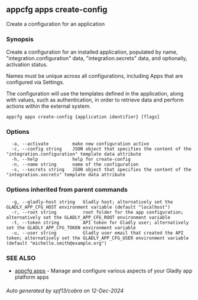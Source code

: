 ## appcfg apps create-config

Create a configuration for an application

### Synopsis


Create a configuration for an installed application, populated by name, "integration.configuration" data,
"integration.secrets" data, and optionally, activation status. 

Names must be unique across all configurations, including Apps that are configured via Settings.

The configuration will use the templates defined in the application, along with values, such as authentication,
in order to retrieve data and perform actions within the external system.


```
appcfg apps create-config {application identifier} [flags]
```

### Options

```
  -a, --activate         make new configuration active
  -c, --config string    JSON object that specifies the content of the "integration.configuration" template data attribute
  -h, --help             help for create-config
  -n, --name string      name of the configuration
  -s, --secrets string   JSON object that specifies the content of the "integration.secrets" template data attribute
```

### Options inherited from parent commands

```
  -g, --gladly-host string   Gladly host; alternatively set the GLADLY_APP_CFG_HOST environment variable (default "localhost")
  -r, --root string          root folder for the app configuration; alternatively set the GLADLY_APP_CFG_ROOT environment variable
  -t, --token string         API token for Gladly user; alternatively set the GLADLY_APP_CFG_TOKEN environment variable
  -u, --user string          Gladly user email that created the API token; alternatively set the GLADLY_APP_CFG_USER environment variable (default "michelle.smith@example.org")
```

### SEE ALSO

* [appcfg apps](appcfg_apps.md)	 - Manage and configure various aspects of your Gladly app platform apps

###### Auto generated by spf13/cobra on 12-Dec-2024
